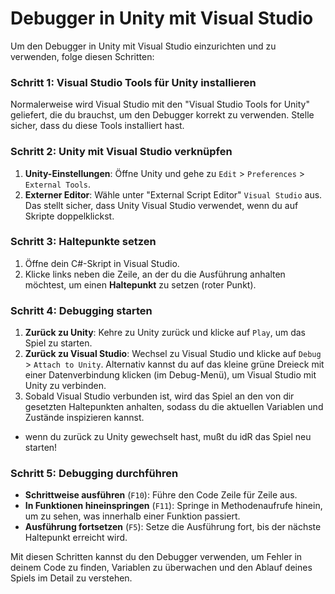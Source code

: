 # Debugger in Unity mit Visual Studio
Um den Debugger in Unity mit Visual Studio einzurichten und zu verwenden, folge diesen Schritten:

### Schritt 1: Visual Studio Tools für Unity installieren
Normalerweise wird Visual Studio mit den "Visual Studio Tools for Unity" geliefert, die du brauchst, um den Debugger korrekt zu verwenden. Stelle sicher, dass du diese Tools installiert hast.

### Schritt 2: Unity mit Visual Studio verknüpfen
1. **Unity-Einstellungen**: Öffne Unity und gehe zu `Edit` > `Preferences` > `External Tools`.
2. **Externer Editor**: Wähle unter "External Script Editor" `Visual Studio` aus. Das stellt sicher, dass Unity Visual Studio verwendet, wenn du auf Skripte doppelklickst.

### Schritt 3: Haltepunkte setzen
1. Öffne dein C#-Skript in Visual Studio.
2. Klicke links neben die Zeile, an der du die Ausführung anhalten möchtest, um einen **Haltepunkt** zu setzen (roter Punkt).

### Schritt 4: Debugging starten
1. **Zurück zu Unity**: Kehre zu Unity zurück und klicke auf `Play`, um das Spiel zu starten.
2. **Zurück zu Visual Studio**: Wechsel zu Visual Studio und klicke auf `Debug` > `Attach to Unity`. Alternativ kannst du auf das kleine grüne Dreieck mit einer Datenverbindung klicken (im Debug-Menü), um Visual Studio mit Unity zu verbinden.
3. Sobald Visual Studio verbunden ist, wird das Spiel an den von dir gesetzten Haltepunkten anhalten, sodass du die aktuellen Variablen und Zustände inspizieren kannst.

- wenn du zurück zu Unity gewechselt hast, mußt du idR das Spiel neu starten!

### Schritt 5: Debugging durchführen
- **Schrittweise ausführen** (`F10`): Führe den Code Zeile für Zeile aus.
- **In Funktionen hineinspringen** (`F11`): Springe in Methodenaufrufe hinein, um zu sehen, was innerhalb einer Funktion passiert.
- **Ausführung fortsetzen** (`F5`): Setze die Ausführung fort, bis der nächste Haltepunkt erreicht wird.

Mit diesen Schritten kannst du den Debugger verwenden, um Fehler in deinem Code zu finden, Variablen zu überwachen und den Ablauf deines Spiels im Detail zu verstehen.
